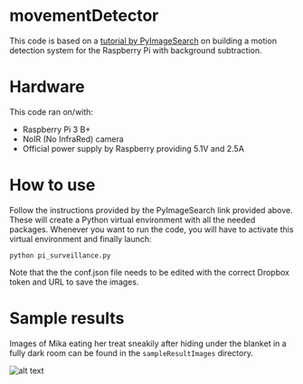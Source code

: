 # movementDetector
This code is based on a [tutorial by PyImageSearch](https://www.pyimagesearch.com/2015/06/01/home-surveillance-and-motion-detection-with-the-raspberry-pi-python-and-opencv/) on building a motion detection system for the Raspberry Pi with background subtraction.

# Hardware
This code ran on/with:
- Raspberry Pi 3 B+
- NoIR (No InfraRed) camera
- Official power supply by Raspberry providing 5.1V and 2.5A

# How to use
Follow the instructions provided by the PyImageSearch link provided above. These will create a Python virtual environment with all the needed packages. Whenever you want to run the code, you will have to activate this virtual environment and finally launch:
```
python pi_surveillance.py
```

Note that the the conf.json file needs to be edited with the correct Dropbox token and URL to save the images.

# Sample results
Images of Mika eating her treat sneakily after hiding under the blanket in a fully dark room can be found in the `sampleResultImages` directory.

![alt text](https://github.com/BourbonCreams/movementDetector/blob/master/sampleResultImages/Wednesday%2017%20June%202020%2005:08:17PM.jpg?raw=true)
